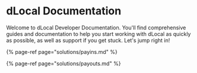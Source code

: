 # dLocal Documentation

Welcome to dLocal Developer Documentation. You'll find comprehensive guides and documentation to help you start working with dLocal as quickly as possible, as well as support if you get stuck. Let's jump right in!

{% page-ref page="solutions/payins.md" %}

{% page-ref page="solutions/payouts.md" %}


